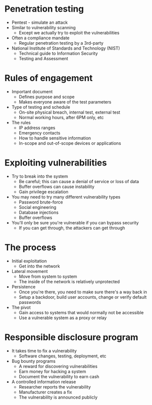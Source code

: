# Penetration testing
- Pentest - simulate an attack
- Similar to vulnerability scanning
	- Except we actually try to exploit the vulnerabilities
- Often a compliance mandate
	- Regular penetration testing by a 3rd-party
- National Institute of Standards and Technology (NIST)
	- Technical guide to Information Security
	- Testing and Assessment
# Rules of engagement
- Important document
	- Defines purpose and scope
	- Makes everyone aware of the test parameters
- Type of testing and schedule
	- On-site physical breach, internal test, external test
	- Normal working hours, after 6PM only, etc
- The rules
	- IP address ranges
	- Emergency contacts
	- How to handle sensitive information
	- In-scope and out-of-scope devices or applications
# Exploiting vulnerabilities
- Try to break into the system
	- Be careful; this can cause a denial of service or loss of data
	- Buffer overflows can cause instability
	- Gain privilege escalation
- You may need to try many different vulnerability types
	- Password brute-force
	- Social engineering
	- Database injections
	- Buffer overflows
- You'll only be sure you're vulnerable if you can bypass security
	- If you can get through, the attackers can get through
# The process
- Initial exploitation
	- Get into the network
- Lateral movement
	- Move from system to system
	- The inside of the network is relatively unprotected
- Persistence
	- Once you're there, you need to make sure there's a way back in
	- Setup a backdoor, build user accounts, change or verify default passwords
- The pivot
	- Gain access to systems that would normally not be accessible
	- Use a vulnerable system as a proxy or relay
# Responsible disclosure program
- It takes time to fix a vulnerability
	- Software changes, testing, deployment, etc
- Bug bounty programs
	- A reward for discovering vulnerabilities
	- Earn money for hacking a system
	- Document the vulnerability to earn cash
- A controlled information release
	- Researcher reports the vulnerability
	- Manufacturer creates a fix
	- The vulnerability is announced publicly